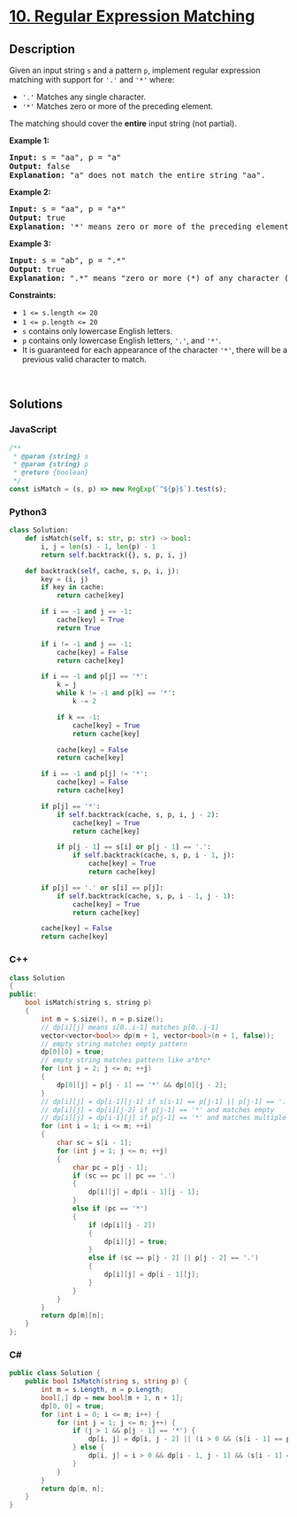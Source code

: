 # [10. Regular Expression Matching](https://leetcode.com/problems/regular-expression-matching/)

## Description

<p>Given an input string <code>s</code>&nbsp;and a pattern <code>p</code>, implement regular expression matching with support for <code>'.'</code> and <code>'*'</code> where:</p>

<ul>
	<li><code>'.'</code> Matches any single character.​​​​</li>
	<li><code>'*'</code> Matches zero or more of the preceding element.</li>
</ul>

<p>The matching should cover the <strong>entire</strong> input string (not partial).</p>

<p><strong class="example">Example 1:</strong></p>

<pre><strong>Input:</strong> s = "aa", p = "a"
<strong>Output:</strong> false
<strong>Explanation:</strong> "a" does not match the entire string "aa".
</pre>

<p><strong class="example">Example 2:</strong></p>

<pre><strong>Input:</strong> s = "aa", p = "a*"
<strong>Output:</strong> true
<strong>Explanation:</strong> '*' means zero or more of the preceding element, 'a'. Therefore, by repeating 'a' once, it becomes "aa".
</pre>

<p><strong class="example">Example 3:</strong></p>

<pre><strong>Input:</strong> s = "ab", p = ".*"
<strong>Output:</strong> true
<strong>Explanation:</strong> ".*" means "zero or more (*) of any character (.)".
</pre>

<p><strong>Constraints:</strong></p>

<ul>
	<li><code>1 &lt;= s.length&nbsp;&lt;= 20</code></li>
	<li><code>1 &lt;= p.length&nbsp;&lt;= 20</code></li>
	<li><code>s</code> contains only lowercase English letters.</li>
	<li><code>p</code> contains only lowercase English letters, <code>'.'</code>, and&nbsp;<code>'*'</code>.</li>
	<li>It is guaranteed for each appearance of the character <code>'*'</code>, there will be a previous valid character to match.</li>
</ul>
<p>&nbsp;</p>

## Solutions

### **JavaScript**

```javascript
/**
 * @param {string} s
 * @param {string} p
 * @return {boolean}
 */
const isMatch = (s, p) => new RegExp(`^${p}$`).test(s);
```

### **Python3**

```python
class Solution:
    def isMatch(self, s: str, p: str) -> bool:
        i, j = len(s) - 1, len(p) - 1
        return self.backtrack({}, s, p, i, j)

    def backtrack(self, cache, s, p, i, j):
        key = (i, j)
        if key in cache:
            return cache[key]

        if i == -1 and j == -1:
            cache[key] = True
            return True

        if i != -1 and j == -1:
            cache[key] = False
            return cache[key]

        if i == -1 and p[j] == '*':
            k = j
            while k != -1 and p[k] == '*':
                k -= 2

            if k == -1:
                cache[key] = True
                return cache[key]

            cache[key] = False
            return cache[key]

        if i == -1 and p[j] != '*':
            cache[key] = False
            return cache[key]

        if p[j] == '*':
            if self.backtrack(cache, s, p, i, j - 2):
                cache[key] = True
                return cache[key]

            if p[j - 1] == s[i] or p[j - 1] == '.':
                if self.backtrack(cache, s, p, i - 1, j):
                    cache[key] = True
                    return cache[key]

        if p[j] == '.' or s[i] == p[j]:
            if self.backtrack(cache, s, p, i - 1, j - 1):
                cache[key] = True
                return cache[key]

        cache[key] = False
        return cache[key]
```

### **C++**

```cpp
class Solution
{
public:
    bool isMatch(string s, string p)
    {
        int m = s.size(), n = p.size();
        // dp[i][j] means s[0..i-1] matches p[0..j-1]
        vector<vector<bool>> dp(m + 1, vector<bool>(n + 1, false));
        // empty string matches empty pattern
        dp[0][0] = true;
        // empty string matches pattern like a*b*c*
        for (int j = 2; j <= n; ++j)
        {
            dp[0][j] = p[j - 1] == '*' && dp[0][j - 2];
        }
        // dp[i][j] = dp[i-1][j-1] if s[i-1] == p[j-1] || p[j-1] == '.'
        // dp[i][j] = dp[i][j-2] if p[j-1] == '*' and matches empty
        // dp[i][j] = dp[i-1][j] if p[j-1] == '*' and matches multiple
        for (int i = 1; i <= m; ++i)
        {
            char sc = s[i - 1];
            for (int j = 1; j <= n; ++j)
            {
                char pc = p[j - 1];
                if (sc == pc || pc == '.')
                {
                    dp[i][j] = dp[i - 1][j - 1];
                }
                else if (pc == '*')
                {
                    if (dp[i][j - 2])
                    {
                        dp[i][j] = true;
                    }
                    else if (sc == p[j - 2] || p[j - 2] == '.')
                    {
                        dp[i][j] = dp[i - 1][j];
                    }
                }
            }
        }
        return dp[m][n];
    }
};
```

### **C#**

```csharp
public class Solution {
    public bool IsMatch(string s, string p) {
        int m = s.Length, n = p.Length;
        bool[,] dp = new bool[m + 1, n + 1];
        dp[0, 0] = true;
        for (int i = 0; i <= m; i++) {
            for (int j = 1; j <= n; j++) {
                if (j > 1 && p[j - 1] == '*') {
                    dp[i, j] = dp[i, j - 2] || (i > 0 && (s[i - 1] == p[j - 2] || p[j - 2] == '.') && dp[i - 1, j]);
                } else {
                    dp[i, j] = i > 0 && dp[i - 1, j - 1] && (s[i - 1] == p[j - 1] || p[j - 1] == '.');
                }
            }
        }
        return dp[m, n];
    }
}
```
